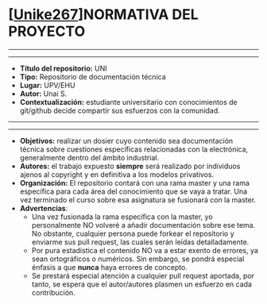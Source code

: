 # [[Unike267](https://github.com/Unike267)]NORMATIVA DEL PROYECTO
---
---

- **Título del repositorio:** UNI
- **Tipo:** Repositorio de documentación técnica
- **Lugar:** UPV/EHU 
- **Autor:** Unai S.
- **Contextualización:** estudiante universitario con conocimientos de git/github decide compartir sus esfuerzos con la comunidad.

---
---

- **Objetivos:** realizar un dosier cuyo contenido sea documentación técnica sobre cuestiones específicas relacionadas con la electrónica, generalmente dentro del ámbito industrial.
- **Autores:** el trabajo expuesto **siempre** será realizado por individuos ajenos al copyright y en definitiva a los modelos privativos.
- **Organización:** El repositorio contará con una rama master y una rama específica para cada área del conocimiento que se vaya a tratar. Una vez terminado el curso sobre esa asignatura se fusionará con la master.
- **Advertencias**:
    + Una vez fusionada la rama específica con la master, yo personalmente NO volveré a añadir documentación sobre ese tema. No obstante, cualquier persona puede forkear el repositorio y enviarme sus pull request, las cuales serán leídas detalladamente.
    + Por pura estadística el contenido NO va a estar exento de errores, ya sean ortográficos o numéricos. Sin embargo, se pondrá especial énfasis a que **nunca** haya errores de concepto.
    + Se prestará especial atención a cualquier pull request aportada, por tanto, se espera que el autor/autores plasmen un esfuerzo en cada contribución.



